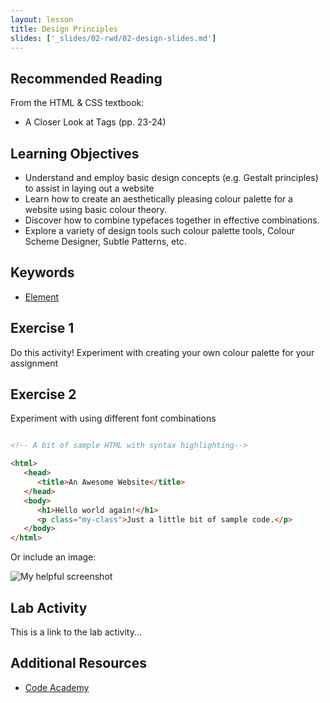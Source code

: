 ```yaml
---
layout: lesson
title: Design Principles
slides: ['_slides/02-rwd/02-design-slides.md']
---
```


## Recommended Reading

From the HTML & CSS textbook:

- A Closer Look at Tags (pp. 23-24)

## Learning Objectives

- Understand and employ basic design concepts (e.g. Gestalt principles) to assist in laying out a website
- Learn how to create an aesthetically pleasing colour palette for a website using basic colour theory.
- Discover how to combine typefaces together in effective combinations.
- Explore a variety of design tools such colour palette tools, Colour Scheme Designer, Subtle Patterns, etc.

## Keywords

- [Element](https://developer.mozilla.org/en/docs/Web/HTML/Element)

## Exercise 1

Do this activity!
Experiment with creating your own colour palette for your assignment 

## Exercise 2

Experiment with using different font combinations

```html

<!-- A bit of sample HTML with syntax highlighting-->

<html>
   <head>
      <title>An Awesome Website</title>
   </head>
   <body>
      <h1>Hello world again!</h1>
      <p class="my-class">Just a little bit of sample code.</p>
   </body>
</html>

```

Or include an image:

![My helpful screenshot](/public/img/human-to-machine.png)

## Lab Activity

This is a link to the lab activity...

## Additional Resources

- [Code Academy](http://www.codecademy.com/learn)

